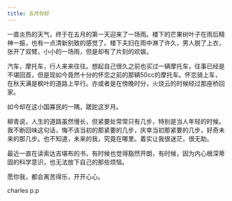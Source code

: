 ```yaml
---
title: 五月你好
---
```


一直炎热的天气，终于在五月的第一天迎来了一场雨。楼下的芒果树叶子在雨后精神一振，也有一点清新别致的感觉了。楼下夫妇在雨中淋了许久，男人脱了上衣，张开了双臂。小小的一场雨，但是却有了片刻的欢娱。

汽车，摩托车，行人来来往往。想起自己很久之前也买过一辆摩托车，往事已经是不堪回首，但是现如今竟然十分的怀恋之前的那辆50cc的摩托车。怀恋骑上车，在秋天满是枫叶的道路上早行。亦或者是在傍晚时分，火烧云的时候经过那座桥回家。

如今却在这小国寡民的一隅，蹉跎这岁月。

柳青说，人生的道路虽然慢长，但紧要处常常只有几步，特别是当人年轻的时候。 我不断回味这句话，悔不该当初的那紧要的几步，庆幸当初那紧要的几步，好奇未来的那几步。也不知道，未来的我，究竟在哪里。着实让我很迷茫，很无助。

最近一直在读索达吉堪布的书，有时候也觉得豁然开朗，有时候，因为内心根深蒂固的科学意识，也无法放下自己的那些烦恼。

愿你我，都会离苦得乐，开开心心。

charles p.p

